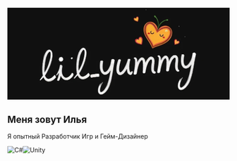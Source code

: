 ![Header](https://github.com/lilYummy228/lilYummy228/blob/main/Assets/Title.jpg)

## Меня зовут Илья
Я опытный Разработчик Игр и Гейм-Дизайнер

<img src="https://cdn.jsdelivr.net/gh/devicons/devicon/icons/csharp/csharp-original.svg" width="50" alt="C#"><img src="https://cdn.jsdelivr.net/gh/devicons/devicon/icons/unity/unity-original.svg" width="50" alt="Unity">
